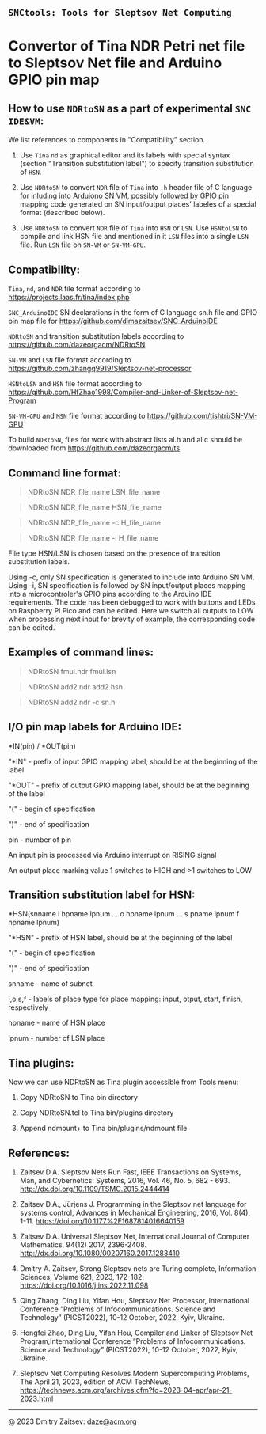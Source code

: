 ## `SNCtools: Tools for Sleptsov Net Computing`

# Convertor of Tina NDR Petri net file to Sleptsov Net file and Arduino GPIO pin map


How to use `NDRtoSN` as a part of experimental `SNC IDE&VM`:
------------------------------------------------------------

We list references to components in "Compatibility" section.

1) Use `Tina` `nd` as graphical editor and its labels with special syntax (section "Transition substitution label") to specify transition substitution of `HSN`.
  
2) Use `NDRtoSN` to convert `NDR` file of `Tina` into `.h` header file of C language for inluding into Arduiono SN VM, possibly followed by GPIO pin mapping code generated on SN input/output places' labeles of a special format (described below).

3) Use `NDRtoSN` to convert `NDR` file of `Tina` into `HSN` or `LSN`. Use `HSNtoLSN` to compile and link HSN file and mentioned in it `LSN` files into a single `LSN` file. Run `LSN` file on `SN-VM` or `SN-VM-GPU`.


Compatibility: 
-------------- 

`Tina`, `nd`, and `NDR` file format according to https://projects.laas.fr/tina/index.php

`SNC_ArduinoIDE` SN declarations in the form of C language sn.h file and GPIO pin map file for https://github.com/dimazaitsev/SNC_ArduinoIDE

`NDRtoSN` and transition substitution labels according to https://github.com/dazeorgacm/NDRtoSN

`SN-VM` and `LSN` file format according to https://github.com/zhangq9919/Sleptsov-net-processor

`HSNtoLSN` and `HSN` file format according to https://github.com/HfZhao1998/Compiler-and-Linker-of-Sleptsov-net-Program

`SN-VM-GPU` and `MSN` file format according to https://github.com/tishtri/SN-VM-GPU

To build `NDRtoSN`, files for work with abstract lists al.h and al.c should be downloaded from https://github.com/dazeorgacm/ts


Command line format: 
-------------------- 

   >NDRtoSN NDR_file_name LSN_file_name 
   
   >NDRtoSN NDR_file_name HSN_file_name

   >NDRtoSN NDR_file_name -c H_file_name

   >NDRtoSN NDR_file_name -i H_file_name
   
File type HSN/LSN is chosen based on the presence of transition substitution labels. 

Using -c, only SN specification is generated to include into Arduino SN VM. Using -i, SN specification is followed by SN input/output places mapping into a microcontroler's GPIO pins according to the Arduino IDE requirements. The code has been debugged to work with buttons and LEDs on Raspberry Pi Pico and can be edited. Here we switch all outputs to LOW when processing next input for brevity of example, the corresponding code can be edited. 
   
   
Examples of command lines: 
-------------------------- 

   >NDRtoSN fmul.ndr fmul.lsn
   
   >NDRtoSN add2.ndr add2.hsn

   >NDRtoSN add2.ndr -c sn.h 
  
  
I/O pin map labels for Arduino IDE:
-----------------------------------

*IN(pin) / *OUT(pin)

"*IN" - prefix of input GPIO mapping label, should be at the beginning of the label

"*OUT" - prefix of output GPIO mapping label, should be at the beginning of the label

"(" - begin of specification

")" - end of specification

pin - number of pin

An input pin is processed via Arduino interrupt on RISING signal

An output place marking value 1 switches to HIGH and >1 switches to LOW


Transition substitution label for HSN:
--------------------------------------

*HSN(snname i hpname lpnum ... o hpname lpnum ... s pname lpnum f hpname lpnum)

"*HSN" - prefix of HSN label, should be at the beginning of the label

"(" - begin of specification

")" - end of specification

snname - name of subnet

i,o,s,f - labels of place type for place mapping: input, otput, start, finish, respectively

hpname - name of HSN place

lpnum - number of LSN place


Tina plugins:
-------------

Now we can use NDRtoSN as Tina plugin accessible from Tools menu:

1) Copy NDRtoSN to Tina bin directory

2) Copy NDRtoSN.tcl to Tina bin/plugins directory

3) Append ndmount+ to Tina bin/plugins/ndmount file

   
References: 
----------- 
1. Zaitsev D.A. Sleptsov Nets Run Fast, IEEE Transactions on Systems, Man, and Cybernetics: Systems, 2016, Vol. 46, No. 5, 682 - 693. http://dx.doi.org/10.1109/TSMC.2015.2444414

2. Zaitsev D.A., Jürjens J. Programming in the Sleptsov net language for systems control, Advances in Mechanical Engineering, 2016, Vol. 8(4), 1-11. https://doi.org/10.1177%2F1687814016640159

3. Zaitsev D.A. Universal Sleptsov Net, International Journal of Computer Mathematics, 94(12) 2017, 2396-2408. http://dx.doi.org/10.1080/00207160.2017.1283410

4. Dmitry A. Zaitsev, Strong Sleptsov nets are Turing complete, Information Sciences, Volume 621, 2023, 172-182. https://doi.org/10.1016/j.ins.2022.11.098

5. Qing Zhang, Ding Liu, Yifan Hou, Sleptsov Net Processor, International Conference ”Problems of Infocommunications. Science and Technology” (PICST2022), 10-12 October, 2022, Kyiv, Ukraine.

6. Hongfei Zhao, Ding Liu, Yifan Hou, Compiler and Linker of Sleptsov Net Program,International Conference ”Problems of Infocommunications. Science and Technology” (PICST2022), 10-12 October, 2022, Kyiv, Ukraine.

7. Sleptsov Net Computing Resolves Modern Supercomputing Problems, The April 21, 2023, edition of ACM TechNews, https://technews.acm.org/archives.cfm?fo=2023-04-apr/apr-21-2023.html

----------------------------------------------------------------------- 
@ 2023 Dmitry Zaitsev: daze@acm.org 
